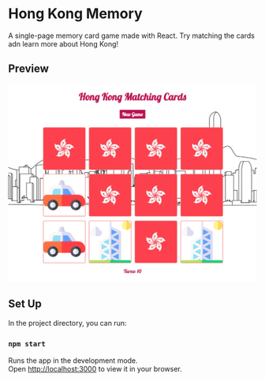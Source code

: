 # Hong Kong Memory

A single-page memory card game made with React.
Try matching the cards adn learn more about Hong Kong!

## Preview

![App Screenshot](public/img/demo.png)

## Set Up

In the project directory, you can run:

### `npm start`

Runs the app in the development mode.\
Open [http://localhost:3000](http://localhost:3000) to view it in your browser.
